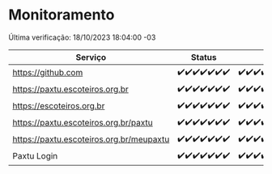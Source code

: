 # Monitoramento

Última verificação: 18/10/2023 18:04:00 -03

|Serviço|Status|Últimas 24h|
|---|---|---|
|https://github.com|<span title="2023-10-11: OK=24">✔️</span><span title="2023-10-12: OK=24">✔️</span><span title="2023-10-13: OK=24">✔️</span><span title="2023-10-14: OK=24">✔️</span><span title="2023-10-15: OK=24">✔️</span><span title="2023-10-16: OK=24">✔️</span><span title="2023-10-17: OK=21">✔️</span>|<span title="17/10/2023 18:04:00 -03 : 200">✔️</span><span title="17/10/2023 19:04:00 -03 : 200">✔️</span><span title="17/10/2023 20:04:00 -03 : 200">✔️</span><span title="17/10/2023 21:29:00 -03 : 200">✔️</span><span title="17/10/2023 22:41:00 -03 : 200">✔️</span><span title="17/10/2023 23:15:00 -03 : 200">✔️</span><span title="18/10/2023 00:06:00 -03 : 200">✔️</span><span title="18/10/2023 01:07:00 -03 : 200">✔️</span><span title="18/10/2023 02:05:00 -03 : 200">✔️</span><span title="18/10/2023 03:08:00 -03 : 200">✔️</span><span title="18/10/2023 04:04:00 -03 : 200">✔️</span><span title="18/10/2023 05:08:00 -03 : 200">✔️</span><span title="18/10/2023 06:06:00 -03 : 200">✔️</span><span title="18/10/2023 07:06:00 -03 : 200">✔️</span><span title="18/10/2023 08:03:00 -03 : 200">✔️</span><span title="18/10/2023 09:11:00 -03 : 200">✔️</span><span title="18/10/2023 10:09:00 -03 : 200">✔️</span><span title="18/10/2023 11:05:00 -03 : 200">✔️</span><span title="18/10/2023 12:06:00 -03 : 200">✔️</span><span title="18/10/2023 13:07:00 -03 : 200">✔️</span><span title="18/10/2023 14:04:00 -03 : 200">✔️</span><span title="18/10/2023 15:08:00 -03 : 200">✔️</span><span title="18/10/2023 16:03:00 -03 : 200">✔️</span><span title="18/10/2023 17:06:00 -03 : 200">✔️</span><span title="18/10/2023 18:04:00 -03 : 200">✔️</span>|
|https://paxtu.escoteiros.org.br|<span title="2023-10-11: OK=24">✔️</span><span title="2023-10-12: OK=24">✔️</span><span title="2023-10-13: OK=24">✔️</span><span title="2023-10-14: OK=24">✔️</span><span title="2023-10-15: OK=24">✔️</span><span title="2023-10-16: OK=24">✔️</span><span title="2023-10-17: OK=21">✔️</span>|<span title="17/10/2023 18:04:00 -03 : 200">✔️</span><span title="17/10/2023 19:04:00 -03 : 200">✔️</span><span title="17/10/2023 20:04:00 -03 : 200">✔️</span><span title="17/10/2023 21:29:00 -03 : 200">✔️</span><span title="17/10/2023 22:41:00 -03 : 200">✔️</span><span title="17/10/2023 23:15:00 -03 : 200">✔️</span><span title="18/10/2023 00:06:00 -03 : 200">✔️</span><span title="18/10/2023 01:07:00 -03 : 200">✔️</span><span title="18/10/2023 02:05:00 -03 : 200">✔️</span><span title="18/10/2023 03:08:00 -03 : 200">✔️</span><span title="18/10/2023 04:04:00 -03 : 200">✔️</span><span title="18/10/2023 05:08:00 -03 : 200">✔️</span><span title="18/10/2023 06:06:00 -03 : 200">✔️</span><span title="18/10/2023 07:06:00 -03 : 200">✔️</span><span title="18/10/2023 08:03:00 -03 : 200">✔️</span><span title="18/10/2023 09:11:00 -03 : 200">✔️</span><span title="18/10/2023 10:09:00 -03 : 200">✔️</span><span title="18/10/2023 11:05:00 -03 : 200">✔️</span><span title="18/10/2023 12:06:00 -03 : 200">✔️</span><span title="18/10/2023 13:07:00 -03 : 200">✔️</span><span title="18/10/2023 14:04:00 -03 : 200">✔️</span><span title="18/10/2023 15:08:00 -03 : 200">✔️</span><span title="18/10/2023 16:03:00 -03 : 200">✔️</span><span title="18/10/2023 17:06:00 -03 : 200">✔️</span><span title="18/10/2023 18:04:00 -03 : 200">✔️</span>|
|https://escoteiros.org.br|<span title="2023-10-11: OK=24">✔️</span><span title="2023-10-12: OK=24">✔️</span><span title="2023-10-13: OK=24">✔️</span><span title="2023-10-14: OK=24">✔️</span><span title="2023-10-15: OK=24">✔️</span><span title="2023-10-16: OK=24">✔️</span><span title="2023-10-17: OK=21">✔️</span>|<span title="17/10/2023 18:04:00 -03 : 200">✔️</span><span title="17/10/2023 19:04:00 -03 : 200">✔️</span><span title="17/10/2023 20:04:00 -03 : 200">✔️</span><span title="17/10/2023 21:29:00 -03 : 200">✔️</span><span title="17/10/2023 22:41:00 -03 : 200">✔️</span><span title="17/10/2023 23:15:00 -03 : 200">✔️</span><span title="18/10/2023 00:06:00 -03 : 200">✔️</span><span title="18/10/2023 01:07:00 -03 : 200">✔️</span><span title="18/10/2023 02:05:00 -03 : 200">✔️</span><span title="18/10/2023 03:08:00 -03 : 200">✔️</span><span title="18/10/2023 04:04:00 -03 : 200">✔️</span><span title="18/10/2023 05:08:00 -03 : 200">✔️</span><span title="18/10/2023 06:06:00 -03 : 200">✔️</span><span title="18/10/2023 07:06:00 -03 : 200">✔️</span><span title="18/10/2023 08:03:00 -03 : 200">✔️</span><span title="18/10/2023 09:11:00 -03 : 200">✔️</span><span title="18/10/2023 10:09:00 -03 : 200">✔️</span><span title="18/10/2023 11:05:00 -03 : 200">✔️</span><span title="18/10/2023 12:06:00 -03 : 200">✔️</span><span title="18/10/2023 13:07:00 -03 : 200">✔️</span><span title="18/10/2023 14:04:00 -03 : 200">✔️</span><span title="18/10/2023 15:08:00 -03 : 200">✔️</span><span title="18/10/2023 16:03:00 -03 : 200">✔️</span><span title="18/10/2023 17:06:00 -03 : 200">✔️</span><span title="18/10/2023 18:04:00 -03 : 200">✔️</span>|
|https://paxtu.escoteiros.org.br/paxtu|<span title="2023-10-11: OK=24">✔️</span><span title="2023-10-12: OK=24">✔️</span><span title="2023-10-13: OK=24">✔️</span><span title="2023-10-14: OK=24">✔️</span><span title="2023-10-15: OK=24">✔️</span><span title="2023-10-16: OK=24">✔️</span><span title="2023-10-17: OK=21">✔️</span>|<span title="17/10/2023 18:04:00 -03 : 200">✔️</span><span title="17/10/2023 19:05:00 -03 : 200">✔️</span><span title="17/10/2023 20:04:00 -03 : 200">✔️</span><span title="17/10/2023 21:29:00 -03 : 200">✔️</span><span title="17/10/2023 22:41:00 -03 : 200">✔️</span><span title="17/10/2023 23:15:00 -03 : 200">✔️</span><span title="18/10/2023 00:06:00 -03 : 200">✔️</span><span title="18/10/2023 01:07:00 -03 : 200">✔️</span><span title="18/10/2023 02:05:00 -03 : 200">✔️</span><span title="18/10/2023 03:08:00 -03 : 200">✔️</span><span title="18/10/2023 04:04:00 -03 : 200">✔️</span><span title="18/10/2023 05:08:00 -03 : 200">✔️</span><span title="18/10/2023 06:06:00 -03 : 200">✔️</span><span title="18/10/2023 07:06:00 -03 : 200">✔️</span><span title="18/10/2023 08:03:00 -03 : 200">✔️</span><span title="18/10/2023 09:11:00 -03 : 200">✔️</span><span title="18/10/2023 10:09:00 -03 : 200">✔️</span><span title="18/10/2023 11:05:00 -03 : 200">✔️</span><span title="18/10/2023 12:06:00 -03 : 200">✔️</span><span title="18/10/2023 13:07:00 -03 : 200">✔️</span><span title="18/10/2023 14:04:00 -03 : 200">✔️</span><span title="18/10/2023 15:08:00 -03 : 200">✔️</span><span title="18/10/2023 16:03:00 -03 : 200">✔️</span><span title="18/10/2023 17:06:00 -03 : 200">✔️</span><span title="18/10/2023 18:04:00 -03 : 200">✔️</span>|
|https://paxtu.escoteiros.org.br/meupaxtu|<span title="2023-10-11: OK=24">✔️</span><span title="2023-10-12: OK=24">✔️</span><span title="2023-10-13: OK=24">✔️</span><span title="2023-10-14: OK=24">✔️</span><span title="2023-10-15: OK=24">✔️</span><span title="2023-10-16: OK=24">✔️</span><span title="2023-10-17: OK=21">✔️</span>|<span title="17/10/2023 18:04:00 -03 : 200">✔️</span><span title="17/10/2023 19:05:00 -03 : 200">✔️</span><span title="17/10/2023 20:04:00 -03 : 200">✔️</span><span title="17/10/2023 21:29:00 -03 : 200">✔️</span><span title="17/10/2023 22:41:00 -03 : 200">✔️</span><span title="17/10/2023 23:15:00 -03 : 200">✔️</span><span title="18/10/2023 00:06:00 -03 : 200">✔️</span><span title="18/10/2023 01:07:00 -03 : 200">✔️</span><span title="18/10/2023 02:05:00 -03 : 200">✔️</span><span title="18/10/2023 03:08:00 -03 : 200">✔️</span><span title="18/10/2023 04:04:00 -03 : 200">✔️</span><span title="18/10/2023 05:08:00 -03 : 200">✔️</span><span title="18/10/2023 06:06:00 -03 : 200">✔️</span><span title="18/10/2023 07:06:00 -03 : 200">✔️</span><span title="18/10/2023 08:03:00 -03 : 200">✔️</span><span title="18/10/2023 09:11:00 -03 : 200">✔️</span><span title="18/10/2023 10:09:00 -03 : 200">✔️</span><span title="18/10/2023 11:05:00 -03 : 200">✔️</span><span title="18/10/2023 12:06:00 -03 : 200">✔️</span><span title="18/10/2023 13:07:00 -03 : 200">✔️</span><span title="18/10/2023 14:04:00 -03 : 200">✔️</span><span title="18/10/2023 15:08:00 -03 : 200">✔️</span><span title="18/10/2023 16:03:00 -03 : 200">✔️</span><span title="18/10/2023 17:06:00 -03 : 200">✔️</span><span title="18/10/2023 18:04:00 -03 : 200">✔️</span>|
|Paxtu Login|<span title="2023-10-11: OK=24">✔️</span><span title="2023-10-12: OK=24">✔️</span><span title="2023-10-13: OK=24">✔️</span><span title="2023-10-14: OK=24">✔️</span><span title="2023-10-15: OK=24">✔️</span><span title="2023-10-16: OK=24">✔️</span><span title="2023-10-17: OK=21">✔️</span>|<span title="17/10/2023 18:04:00 -03 : 200">✔️</span><span title="17/10/2023 19:05:00 -03 : 200">✔️</span><span title="17/10/2023 20:04:00 -03 : 200">✔️</span><span title="17/10/2023 21:29:00 -03 : 200">✔️</span><span title="17/10/2023 22:41:00 -03 : 200">✔️</span><span title="17/10/2023 23:15:00 -03 : 200">✔️</span><span title="18/10/2023 00:06:00 -03 : 200">✔️</span><span title="18/10/2023 01:07:00 -03 : 200">✔️</span><span title="18/10/2023 02:05:00 -03 : 200">✔️</span><span title="18/10/2023 03:08:00 -03 : 200">✔️</span><span title="18/10/2023 04:05:00 -03 : 200">✔️</span><span title="18/10/2023 05:08:00 -03 : 200">✔️</span><span title="18/10/2023 06:06:00 -03 : 200">✔️</span><span title="18/10/2023 07:06:00 -03 : 200">✔️</span><span title="18/10/2023 08:03:00 -03 : 200">✔️</span><span title="18/10/2023 09:11:00 -03 : 200">✔️</span><span title="18/10/2023 10:09:00 -03 : 200">✔️</span><span title="18/10/2023 11:05:00 -03 : 200">✔️</span><span title="18/10/2023 12:06:00 -03 : 200">✔️</span><span title="18/10/2023 13:07:00 -03 : 200">✔️</span><span title="18/10/2023 14:04:00 -03 : 200">✔️</span><span title="18/10/2023 15:08:00 -03 : 200">✔️</span><span title="18/10/2023 16:03:00 -03 : 200">✔️</span><span title="18/10/2023 17:06:00 -03 : 200">✔️</span><span title="18/10/2023 18:04:00 -03 : 200">✔️</span>|
